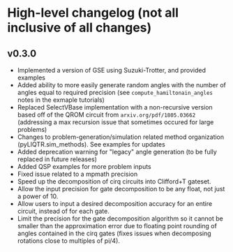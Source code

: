 # High-level changelog (not all inclusive of all changes)
## v0.3.0
* Implemented a version of GSE using Suzuki-Trotter, and provided examples
* Added ability to more easily generate random angles with the number of angles equal to required precision (see `compute_hamiltonain_angles` notes in the exmaple tutorials)
* Replaced SelectVBase implementation with a non-recursive version based off of the QROM circuit from `arxiv.org/pdf/1805.03662` (addressing a max recursion issue that sometimes occured for large problems)
* Changes to problem-generation/simulation related method organization (pyLIQTR.sim_methods). See examples for updates
* Added deprecation warning for "legacy" angle generation (to be fully replaced in future releases)
* Added QSP examples for more problem inputs
* Fixed issue related to a mpmath precision
* Speed up the decomposition of cirq circuits into Clifford+T gateset.
* Allow the input precision for gate decomposition to be any float, not just a power of 10.
* Allow users to input a desired decomposition accuracy for an entire circuit, instead of for each gate.
* Limit the precision for the gate decomposition algorithm so it cannot be smaller than the approximation error due to floating point rounding of angles contained in the cirq gates (fixes issues when decomposing rotations close to multiples of pi/4).
